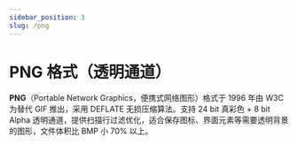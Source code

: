 ```yaml
---
sidebar_position: 3
slug: /png
---
```


# PNG 格式（透明通道）

**PNG**（Portable Network Graphics，便携式网络图形）格式于 1996 年由 W3C 为替代 GIF 推出，采用 DEFLATE 无损压缩算法。支持 24 bit 真彩色 + 8 bit Alpha 透明通道，提供扫描行过滤优化，适合保存图标、界面元素等需要透明背景的图形，文件体积比 BMP 小 70% 以上。

